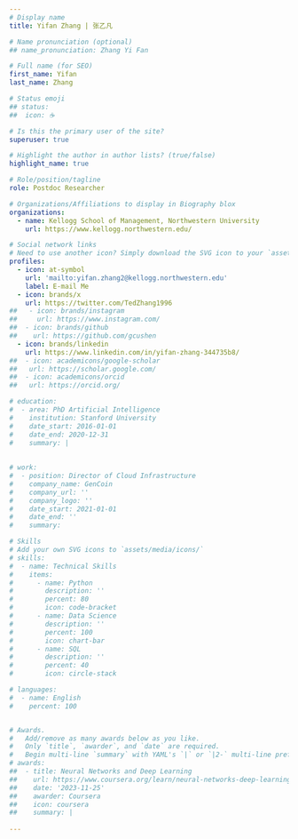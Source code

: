 ```yaml
---
# Display name
title: Yifan Zhang | 张乙凡

# Name pronunciation (optional)
## name_pronunciation: Zhang Yi Fan

# Full name (for SEO)
first_name: Yifan 
last_name: Zhang

# Status emoji
## status:
##  icon: ☕️

# Is this the primary user of the site?
superuser: true

# Highlight the author in author lists? (true/false)
highlight_name: true

# Role/position/tagline
role: Postdoc Researcher

# Organizations/Affiliations to display in Biography blox
organizations:
  - name: Kellogg School of Management, Northwestern University
    url: https://www.kellogg.northwestern.edu/

# Social network links
# Need to use another icon? Simply download the SVG icon to your `assets/media/icons/` folder.
profiles:
  - icon: at-symbol
    url: 'mailto:yifan.zhang2@kellogg.northwestern.edu'
    label: E-mail Me
  - icon: brands/x
    url: https://twitter.com/TedZhang1996
##   - icon: brands/instagram
##     url: https://www.instagram.com/
##  - icon: brands/github
##    url: https://github.com/gcushen
  - icon: brands/linkedin
    url: https://www.linkedin.com/in/yifan-zhang-344735b8/
##  - icon: academicons/google-scholar
##   url: https://scholar.google.com/
##  - icon: academicons/orcid
##   url: https://orcid.org/

# education:
#  - area: PhD Artificial Intelligence
#    institution: Stanford University
#    date_start: 2016-01-01
#    date_end: 2020-12-31
#    summary: |
    
 
# work:
#  - position: Director of Cloud Infrastructure
#    company_name: GenCoin
#    company_url: ''
#    company_logo: ''
#    date_start: 2021-01-01
#    date_end: ''
#    summary:

# Skills
# Add your own SVG icons to `assets/media/icons/`
# skills:
#  - name: Technical Skills
#    items:
#      - name: Python
#        description: ''
#        percent: 80
#        icon: code-bracket
#      - name: Data Science
#        description: ''
#        percent: 100
#        icon: chart-bar
#      - name: SQL
#        description: ''
#        percent: 40
#        icon: circle-stack

# languages:
#  - name: English
#    percent: 100


# Awards.
#   Add/remove as many awards below as you like.
#   Only `title`, `awarder`, and `date` are required.
#   Begin multi-line `summary` with YAML's `|` or `|2-` multi-line prefix and indent 2 spaces below.
# awards:
##  - title: Neural Networks and Deep Learning
##    url: https://www.coursera.org/learn/neural-networks-deep-learning
##    date: '2023-11-25'
##    awarder: Coursera
##    icon: coursera
##    summary: |
      
---
```

